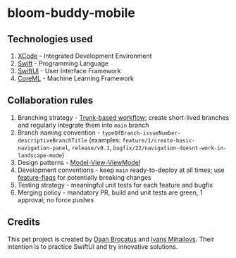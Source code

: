 # bloom-buddy-mobile

## Technologies used
1. [XCode](https://developer.apple.com/xcode/) - Integrated Development Environment
2. [Swift](https://developer.apple.com/swift/) - Programming Language
3. [SwiftUI](https://developer.apple.com/xcode/swiftui/) - User Interface Framework
4. [CoreML](https://developer.apple.com/documentation/coreml) - Machine Learning Framework

## Collaboration rules
1. Branching strategy - [Trunk-based workflow](https://www.atlassian.com/continuous-delivery/continuous-integration/trunk-based-development); create short-lived branches and regularly integrate them into `main` branch
2. Branch naming convention - `typeOfBranch-issueNumber-descriptiveBranchTitle` (examples: `feature/1/create-basic-navigation-panel`, `release/v0.1`, `bugfix/22/navigation-doesnt-work-in-landscape-mode`)
4. Design patterns - [Model-View-ViewModel](https://learn.microsoft.com/en-us/dotnet/architecture/maui/mvvm)
5. Development conventions - keep `main` ready-to-deploy at all times; use [feature-flags](https://martinfowler.com/articles/feature-toggles.html) for potentially breaking changes
6. Testing strategy - meaningful unit tests for each feature and bugfix
7. Merging policy - mandatory PR, build and unit tests are green, 1 approval; no force pushes

## Credits

This pet project is created by [Daan Brocatus](https://github.com/Inn0) and [Ivans Mihailovs](https://github.com/ivansdivans). Their intention is to practice SwiftUI and try innovative solutions. 
